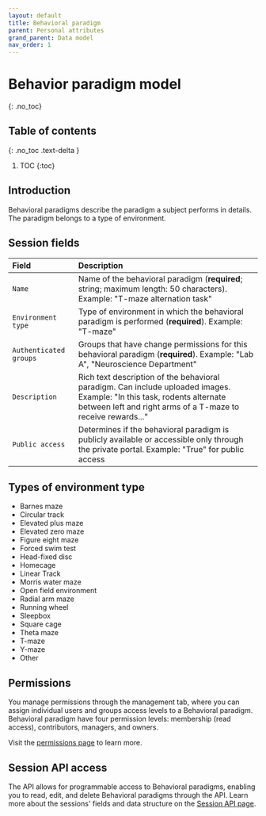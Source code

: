 ```yaml
---
layout: default
title: Behavioral paradigm
parent: Personal attributes
grand_parent: Data model
nav_order: 1
---
```


# Behavior paradigm model
{: .no_toc}

## Table of contents
{: .no_toc .text-delta }

1. TOC
{:toc}

## Introduction 

Behavioral paradigms describe the paradigm a subject performs in details. The paradigm belongs to a type of environment.

## Session fields

| Field                | Description |
|:---------------------|:------------|
| `Name`                 | Name of the behavioral paradigm (**required**; string; maximum length: 50 characters). Example: "T-maze alternation task" |
| `Environment type`     | Type of environment in which the behavioral paradigm is performed (**required**). Example: "T-maze" |
| `Authenticated groups` | Groups that have change permissions for this behavioral paradigm (**required**). Example: "Lab A", "Neuroscience Department" |
| `Description`          | Rich text description of the behavioral paradigm. Can include uploaded images. Example: "In this task, rodents alternate between left and right arms of a T-maze to receive rewards..." |
| `Public access`        | Determines if the behavioral paradigm is publicly available or accessible only through the private portal. Example: "True" for public access |

## Types of environment type

- Barnes maze
- Circular track
- Elevated plus maze
- Elevated zero maze
- Figure eight maze
- Forced swim test
- Head-fixed disc
- Homecage
- Linear Track
- Morris water maze
- Open field environment
- Radial arm maze
- Running wheel
- Sleepbox
- Square cage
- Theta maze
- T-maze
- Y-maze
- Other

## Permissions

You manage permissions through the management tab, where you can assign individual users and groups access levels to a Behavioral paradigm. Behavioral paradigm have four permission levels: membership (read access), contributors, managers, and owners.

Visit the [permissions page]({{"datamodel/permissions/"|absolute_url}}) to learn more. 

## Session API access

The API allows for programmable access to Behavioral paradigms, enabling you to read, edit, and delete Behavioral paradigms through the API. Learn more about the sessions' fields and data structure on the [Session API page]({{"api/personal_attributes/behavioralparadigm/"|absolute_url}}). 
